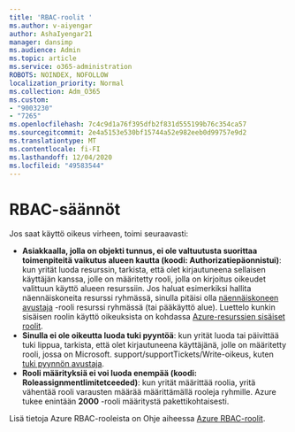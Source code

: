 ```yaml
---
title: 'RBAC-roolit '
ms.author: v-aiyengar
author: AshaIyengar21
manager: dansimp
ms.audience: Admin
ms.topic: article
ms.service: o365-administration
ROBOTS: NOINDEX, NOFOLLOW
localization_priority: Normal
ms.collection: Adm_O365
ms.custom:
- "9003230"
- "7265"
ms.openlocfilehash: 7c4c9d1a76f395dfb2f831d555199b76c354ca57
ms.sourcegitcommit: 2e4a5153e530bf15744a52e982eeb0d99757e9d2
ms.translationtype: MT
ms.contentlocale: fi-FI
ms.lasthandoff: 12/04/2020
ms.locfileid: "49583544"
---
```

# <a name="rbac-rules"></a>RBAC-säännöt

Jos saat käyttö oikeus virheen, toimi seuraavasti: 

- **Asiakkaalla, jolla on objekti tunnus, ei ole valtuutusta suorittaa toimenpiteitä vaikutus alueen kautta (koodi: Authorizatiepäonnistui)**: kun yrität luoda resurssin, tarkista, että olet kirjautuneena sellaisen käyttäjän kanssa, jolle on määritetty rooli, jolla on kirjoitus oikeudet valittuun käyttö alueen resurssiin. Jos haluat esimerkiksi hallita näennäiskoneita resurssi ryhmässä, sinulla pitäisi olla [näennäiskoneen avustaja](https://docs.microsoft.com/azure/role-based-access-control/built-in-roles?WT.mc_id=Portal-Microsoft_Azure_Support#virtual-machine-contributor) -rooli resurssi ryhmässä (tai pääkäyttö alue). Luettelo kunkin sisäisen roolin käyttö oikeuksista on kohdassa [Azure-resurssien sisäiset roolit](https://docs.microsoft.com/azure/role-based-access-control/built-in-roles?WT.mc_id=Portal-Microsoft_Azure_Support).
- **Sinulla ei ole oikeutta luoda tuki pyyntöä**: kun yrität luoda tai päivittää tuki lippua, tarkista, että olet kirjautuneena käyttäjänä, jolle on määritetty rooli, jossa on Microsoft. support/supportTickets/Write-oikeus, kuten [tuki pyynnön avustaja](https://docs.microsoft.com/azure/role-based-access-control/built-in-roles?WT.mc_id=Portal-Microsoft_Azure_Support#support-request-contributor).
- **Rooli määrityksiä ei voi luoda enempää (koodi: Roleassignmentlimitetceeded)**: kun yrität määrittää roolia, yritä vähentää rooli varausten määrää määrittämällä rooleja ryhmille. Azure tukee enintään **2000** -rooli määritystä pakettikohtaisesti.

Lisä tietoja Azure RBAC-rooleista on Ohje aiheessa [Azure RBAC-roolit](https://docs.microsoft.com/azure/role-based-access-control/role-assignments-portal?WT.mc_id=Portal-Microsoft_Azure_Support).
